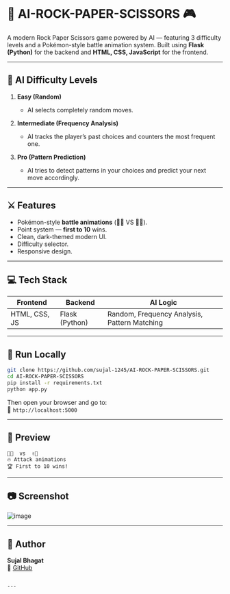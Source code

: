 
# 🤖 AI-ROCK-PAPER-SCISSORS 🎮

A modern Rock Paper Scissors game powered by AI — featuring 3 difficulty levels and a Pokémon-style battle animation system. Built using **Flask (Python)** for the backend and **HTML, CSS, JavaScript** for the frontend.

---

## 🧠 AI Difficulty Levels

1. **Easy (Random)**  
   - AI selects completely random moves.

2. **Intermediate (Frequency Analysis)**  
   - AI tracks the player’s past choices and counters the most frequent one.

3. **Pro (Pattern Prediction)**  
   - AI tries to detect patterns in your choices and predict your next move accordingly.

---

## ⚔️ Features

- Pokémon-style **battle animations** (👊🏻 VS ✌🏻).
- Point system — **first to 10** wins.
- Clean, dark-themed modern UI.
- Difficulty selector.
- Responsive design.

---

## 💻 Tech Stack

| Frontend   | Backend | AI Logic          |
|------------|---------|-------------------|
| HTML, CSS, JS | Flask (Python) | Random, Frequency Analysis, Pattern Matching |

---

## 🚀 Run Locally

```bash
git clone https://github.com/sujal-1245/AI-ROCK-PAPER-SCISSORS.git
cd AI-ROCK-PAPER-SCISSORS
pip install -r requirements.txt
python app.py
```

Then open your browser and go to:  
📍 `http://localhost:5000`

---

## 🔮 Preview

```
👊🏻  vs  ✌🏻
🔥 Attack animations
🏆 First to 10 wins!
```

---

## 📷 Screenshot


![image](https://github.com/user-attachments/assets/ae40736f-4638-4155-9610-10a42f40c64c)



---

## 👤 Author

**Sujal Bhagat**  
📍 [GitHub](https://github.com/sujal-1245)
```

---


